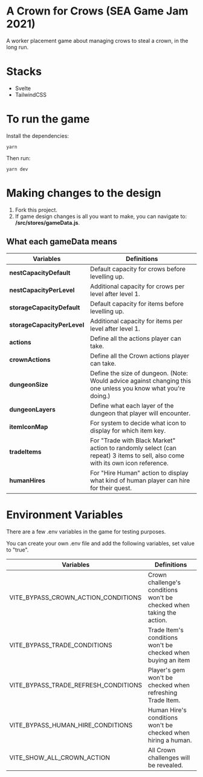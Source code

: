 # A Crown for Crows (SEA Game Jam 2021)

A worker placement game about managing crows to steal a crown, in the long run.

# Stacks

- Svelte
- TailwindCSS

# To run the game

Install the dependencies:

```yarn```

Then run:

```yarn dev```

# Making changes to the design

1. Fork this project.
2. If game design changes is all you want to make, you can navigate to: **/src/stores/gameData.js**.

## What each gameData means

| Variables | Definitions |
|---|---|
| **nestCapacityDefault** | Default capacity for crows before levelling up. |
| **nestCapacityPerLevel** | Additional capacity for crows per level after level 1. |;
| **storageCapacityDefault** | Default capacity for items before levelling up. |
| **storageCapacityPerLevel** | Additional capacity for items per level after level 1. |;
| **actions** | Define all the actions player can take. |
| **crownActions** | Define all the Crown actions player can take. |
| **dungeonSize** | Define the size of dungeon. (Note: Would advice against changing this one unless you know what you're doing.) |
| **dungeonLayers** | Define what each layer of the dungeon that player will encounter. |
| **itemIconMap** | For system to decide what icon to display for which item key. |
| **tradeItems** | For "Trade with Black Market" action to randomly select (can repeat) 3 items to sell, also come with its own icon reference. |
| **humanHires** | For "Hire Human" action to display what kind of human player can hire for their quest. |

# Environment Variables

There are a few .env variables in the game for testing purposes.

You can create your own .env file and add the following variables, set value to "true".

| Variables | Definitions |
|---|---|
| VITE_BYPASS_CROWN_ACTION_CONDITIONS | Crown challenge's conditions won't be checked when taking the action. |
| VITE_BYPASS_TRADE_CONDITIONS | Trade Item's conditions won't be checked when buying an item |
| VITE_BYPASS_TRADE_REFRESH_CONDITIONS | Player's gem won't be checked when refreshing Trade Item. |
| VITE_BYPASS_HUMAN_HIRE_CONDITIONS | Human Hire's conditions won't be checked when hiring a human. |
| VITE_SHOW_ALL_CROWN_ACTION | All Crown challenges will be revealed. |